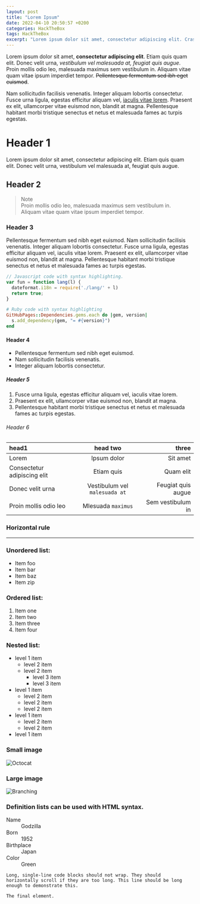 ```yaml
---
layout: post
title: "Lorem Ipsum"
date: 2022-04-10 20:50:57 +0200
categories: HackTheBox
tags: HackTheBox
excerpt: "Lorem ipsum dolor sit amet, consectetur adipiscing elit. Cras nulla nisi, gravida eget lacus sed, feugiat rhoncus lectus. Maecenas condimentum rutrum dolor, ut ultrices risus tempor vel. Mauris sed iaculis elit, id efficitur nulla. Morbi vitae purus et eros venenatis hendrerit quis non nibh. Suspendisse est turpis, ultricies et ipsum et, semper tincidunt ex. Phasellus accumsan enim nec arcu mollis ultricies. Suspendisse congue mi diam, ut auctor turpis faucibus ut."
---
```



Lorem ipsum dolor sit amet, **consectetur adipiscing elit**.
Etiam quis quam elit.
Donec velit urna, _vestibulum vel malesuada at, feugiat quis augue_.
Proin mollis odio leo, malesuada maximus sem vestibulum in.
Aliquam vitae quam vitae ipsum imperdiet tempor.
~~Pellentesque fermentum sed ibh eget euismod~~.

Nam sollicitudin facilisis venenatis.
Integer aliquam lobortis consectetur.
Fusce urna ligula, egestas efficitur aliquam vel, [iaculis vitae lorem](./page-that-doesnt-exist.html).
Praesent ex elit, ullamcorper vitae euismod non, blandit at magna.
Pellentesque habitant morbi tristique senectus et netus et malesuada fames ac turpis egestas.


# Header 1

Lorem ipsum dolor sit amet, consectetur adipiscing elit.
Etiam quis quam elit.
Donec velit urna, vestibulum vel malesuada at, feugiat quis augue.

## Header 2

>Note<br>
>Proin mollis odio leo, malesuada maximus sem vestibulum in.<br>
>Aliquam vitae quam vitae ipsum imperdiet tempor.

### Header 3

Pellentesque fermentum sed nibh eget euismod.
Nam sollicitudin facilisis venenatis.
Integer aliquam lobortis consectetur.
Fusce urna ligula, egestas efficitur aliquam vel, iaculis vitae lorem.
Praesent ex elit, ullamcorper vitae euismod non, blandit at magna.
Pellentesque habitant morbi tristique senectus et netus et malesuada fames ac turpis egestas.


```js
// Javascript code with syntax highlighting.
var fun = function lang(l) {
  dateformat.i18n = require('./lang/' + l)
  return true;
}
```

```ruby
# Ruby code with syntax highlighting
GitHubPages::Dependencies.gems.each do |gem, version|
  s.add_dependency(gem, "= #{version}")
end
```

#### Header 4

* Pellentesque fermentum sed nibh eget euismod.
* Nam sollicitudin facilisis venenatis.
* Integer aliquam lobortis consectetur.

##### Header 5

1. Fusce urna ligula, egestas efficitur aliquam vel, iaculis vitae lorem.
2. Praesent ex elit, ullamcorper vitae euismod non, blandit at magna.
3. Pellentesque habitant morbi tristique senectus et netus et malesuada fames ac turpis egestas.


###### Header 6

| head1                       | head two                      | three              |
|:----------------------------|:-----------------------------:| ------------------:|
| Lorem                       | Ipsum dolor                   | Sit amet           |
| Consectetur adipiscing elit | Etiam quis                    | Quam elit          |
| Donec velit urna            | Vestibulum vel `malesuada at` | Feugiat quis augue |
| Proin mollis odio leo       | Mlesuada `maximus`            | Sem vestibulum in  |

### Horizontal rule

* * *

### Unordered list:

*   Item foo
*   Item bar
*   Item baz
*   Item zip

### Ordered list:

1.  Item one
1.  Item two
1.  Item three
1.  Item four

### Nested list:

- level 1 item
  - level 2 item
  - level 2 item
    - level 3 item
    - level 3 item
- level 1 item
  - level 2 item
  - level 2 item
  - level 2 item
- level 1 item
  - level 2 item
  - level 2 item
- level 1 item

### Small image

![Octocat](https://github.githubassets.com/images/icons/emoji/octocat.png)

### Large image

![Branching](https://guides.github.com/activities/hello-world/branching.png)


### Definition lists can be used with HTML syntax.

<dl>
<dt>Name</dt>
<dd>Godzilla</dd>
<dt>Born</dt>
<dd>1952</dd>
<dt>Birthplace</dt>
<dd>Japan</dd>
<dt>Color</dt>
<dd>Green</dd>
</dl>

```
Long, single-line code blocks should not wrap. They should horizontally scroll if they are too long. This line should be long enough to demonstrate this.
```

```
The final element.
```